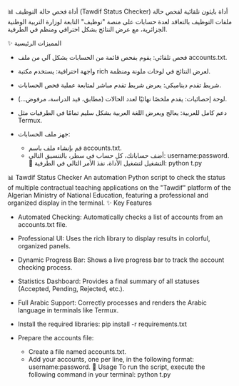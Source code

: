 
📊 أداة فحص حالة التوظيف (Tawdif Status Checker)
أداة بايثون تلقائية لفحص حالة ملفات التوظيف بالتعاقد لعدة حسابات على منصة "توظيف" التابعة لوزارة التربية الوطنية الجزائرية، مع عرض النتائج بشكل احترافي ومنظم في الطرفية.

✨ المميزات الرئيسية
 * فحص تلقائي: يقوم بفحص قائمة من الحسابات بشكل آلي من ملف accounts.txt.
 * واجهة احترافية: يستخدم مكتبة rich لعرض النتائج في لوحات ملونة ومنظمة.
 * شريط تقدم ديناميكي: يعرض شريط تقدم مباشر لمتابعة عملية فحص الحسابات.
 * لوحة إحصائيات: يقدم ملخصًا نهائيًا لعدد الحالات (مطابق، قيد الدراسة، مرفوض...).
 * دعم كامل للعربية: يعالج ويعرض اللغة العربية بشكل سليم تمامًا في الطرفيات مثل Termux.

 * جهز ملف الحسابات:
   * قم بإنشاء ملف باسم accounts.txt.
   * أضف حساباتك، كل حساب في سطر، بالتنسيق التالي: username:password.
🚀 التشغيل
لتشغيل الأداة، نفذ الأمر التالي في الطرفية:
python t.py

📊 Tawdif Status Checker
An automation Python script to check the status of multiple contractual teaching applications on the "Tawdif" platform of the Algerian Ministry of National Education, featuring a professional and organized display in the terminal.
✨ Key Features
 * Automated Checking: Automatically checks a list of accounts from an accounts.txt file.
 * Professional UI: Uses the rich library to display results in colorful, organized panels.
 * Dynamic Progress Bar: Shows a live progress bar to track the account checking process.
 * Statistics Dashboard: Provides a final summary of all statuses (Accepted, Pending, Rejected, etc.).
 * Full Arabic Support: Correctly processes and renders the Arabic language in terminals like Termux.


 * Install the required libraries:
   pip install -r requirements.txt

 * Prepare the accounts file:
   * Create a file named accounts.txt.
   * Add your accounts, one per line, in the following format: username:password.
🚀 Usage
To run the script, execute the following command in your terminal:
python t.py


